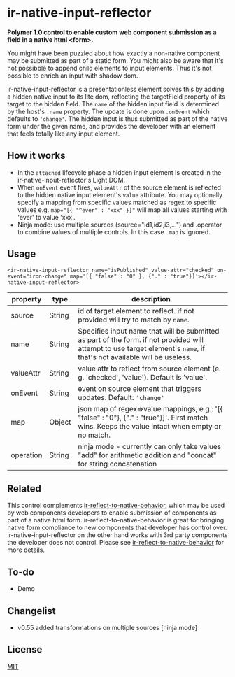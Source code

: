 # ir-native-input-reflector

**Polymer 1.0 control to enable custom web component submission as a field in a native html &lt;form&gt;.**

You might have been puzzled about how exactly a non-native component may be submitted as part of a static form. 
You might also be aware that it's not possibble to append child elements to input elements. 
Thus it's not possible to enrich an input with shadow dom.

ir-native-input-reflector is a presentationless element solves this by adding a hidden native input to its lite dom, reflecting the 
targetField property of its target to the hidden field. The `name` of the hidden input field is determined by the host's `.name` property.
The update is done upon `.onEvent` which defaults to `'change'`. 
The hidden input is thus submitted as part of the native form under the given name, and provides the developer with
an element that feels totally like any input element. 

## How it works
- In the `attached` lifecycle phase a hidden input element is created in the ir-native-input-reflector's Light DOM.
- When `onEvent` event fires, `valueAttr` of the source element is reflected to the hidden native input element's `value` attribute. You may optionally specify a mapping from specific values matched as regex to specific values e.g. `map="[{ "^ever" : "xxx" }]"` will map all values starting with 'ever' to value 'xxx'.
- Ninja mode: use multiple sources (source="id1,id2,i3,...") and .operator to combine values of multiple controls. In this case `.map` is ignored.

## Usage

    <ir-native-input-reflector name="isPublished" value-attr="checked" on-event="iron-change" map='[{ "false" : "0" }, {"." : "true"}]'></ir-native-input-reflector>

| property 	| type 		| description |
| -------- 	| --------- | ----------- |
| source	| String	| id of target element to reflect. if not provided will try to match by `name`. |
| name		| String 	| Specifies input name that will be submitted as part of the form. if not provided will attempt to use target element's `name`, if that's not available will be useless. |
| valueAttr | String	| value attr to reflect from source element (e. g. 'checked', 'value'). Default is 'value'. |
| onEvent	| String	| event on source element that triggers updates. Default: `'change'`|
| map 		| Object 	| json map of regex=>value mappings, e.g.: '[{ "false" : "0"}, {"." : "true"}]'. First match wins. Keeps the value intact when empty or no match. |
| operation	| String	| ninja mode - currently can only take values "add" for arithmetic addition and "concat" for string concatenation |
	
## Related
This control complements [ir-reflect-to-native-behavior](https://github.com/IgorRubinovich/ir-reflect-to-native-behavior), which may
be used by web components developers to enable submission of components as part of a native html form. ir-reflect-to-native-behavior is
great for bringing native form compliance to new components that developer has control over. ir-native-input-reflector on the other hand
works with 3rd party components the developer does not control.
Please see [ir-reflect-to-native-behavior](https://github.com/IgorRubinovich/ir-reflect-to-native-behavior) for more details.

## To-do
- Demo

## Changelist
- v0.55 added transformations on multiple sources [ninja mode]

## License
[MIT](http://opensource.org/licenses/MIT) 
